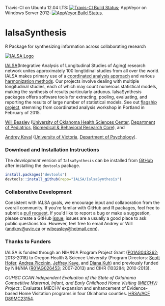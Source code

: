 <!-- rmarkdown v1 -->
Travis-CI on Ubuntu 12.04 LTS: [![Travis-CI Build Status](https://travis-ci.org/IALSA/IalsaSynthesis.png?branch=master)](https://travis-ci.org/IALSA/IalsaSynthesis); AppVeyor on Windows Server 2012: [![AppVeyor Build Status](https://ci.appveyor.com/api/projects/status/github/IALSA/IalsaSynthesis?branch=master)](https://ci.appveyor.com/project/IALSA/IalsaSynthesis).

IalsaSynthesis
====================

R Package for synthesizing information across collaborating research

[![IALSA Logo](http://www.ialsa.org/sites/default/files/logo_r_a.jpg)](http://www.ialsa.org/)

[IALSA](http://www.ialsa.org/)(Integrative Analysis of Longitudinal Studies of Aging) research network unites approximately 100 longtidinal studies from all over the world.  IALSA makes primary use of a [coordinated analysis approach](http://www.ncbi.nlm.nih.gov/pmc/articles/PMC2773828/) and various [harmonization methods](https://www.maelstrom-research.org/repository/methods_library). Our projects involve dealing with multiple longitudinal studies, each of which may count numerous statistical models, making the synthesis of results particularly arduous. IalsaSynthesis packages offers software tools for extracting, pooling, evaluating, and reporting the results of large number of statistical models. See out [flagship project](https://github.com/IALSA/IALSA-2015-Portland), stemming from coordinated analysis workshop in Portland in February of 2015.



[Will Beasley](https://www.researchgate.net/profile/William_Beasley2) ([University of Oklahoma Health Sciences Center](http://ouhsc.edu/), [Department of Pediatrics](https://www.oumedicine.com/pediatrics), [Biomedical & Behavioral Research Core](http://ouhsc.edu/BBMC/)), and

[Andrey Koval](https://www.researchgate.net/profile/Andrey_Koval) ([University of Victoria](http://www.uvic.ca/), [Department of Psychology](http://www.uvic.ca/socialsciences/psychology/)).

### Download and Installation Instructions
<!--
The *release* version of IalsaSynthesis can be installed from [CRAN](http://cran.r-project.org/web/packages/IalsaSynthesis/).
```r
install.packages("IalsaSynthesis")
```
-->

The *development* version of `IalsaSynthesis` can be installed from [GitHub](https://github.com/IALSA/IalsaSynthesis) after installing the `devtools` package.
```r
install.packages("devtools")
devtools::install_github(repo="IALSA/IalsaSynthesis")
```

### Collaborative Development
Consistent with IALSA goals, we encourage input and collaboration from the overall community.  If you're familar with GitHub and R packages, feel free to submit a [pull request](https://github.com/IALSA/IalsaSynthesis/pulls).  If you'd like to report a bug or make a suggestion, please create a GitHub [issue](https://github.com/IALSA/IalsaSynthesis/issues); issues are a usually a good place to ask public questions too.  However, feel free to email Andrey or Will (<andkov@uvic.ca> or <wibeasley@hotmail.com>).

### Thanks to Funders
IALSA is funded through an NIH/NIA Program Project Grant ([P01AG043362](http://projectreporter.nih.gov/project_info_description.cfm?aid=8414933&icde=18870651&ddparam=&ddvalue=&ddsub=&cr=3&csb=default&cs=ASC); 2013-2018) to Oregon Health & Science University (Program Directors: [Scott Hofer](http://www.ialsa.org/users/hofer), [Andrea Piccinin](http://www.ialsa.org/users/piccinin), [Jeffrey Kaye](http://www.ialsa.org/users/kaye), and [Diana Kuh](http://www.ialsa.org/users/kuh)) and previously funded by NIH/NIA ([R01AG026453](http://projectreporter.nih.gov/project_info_description.cfm?aid=7210005&icde=19139556&ddparam=&ddvalue=&ddsub=&cr=5&csb=default&cs=ASC); 2007-2013) and CIHR (103284; 2010-2013).


*OUHSC CCAN Independent Evaluation of the State of Oklahoma Competitive Maternal, Infant, and Early Childhood Home Visiting ([MIECHV](http://mchb.hrsa.gov/programs/homevisiting/)) Project.*: Evaluates MIECHV expansion and enhancement of Evidence-based Home Visitation programs in four Oklahoma counties. [HRSA/ACF D89MC23154](https://perf-data.hrsa.gov/mchb/DGISReports/Abstract/AbstractDetails.aspx?Source=TVIS&GrantNo=D89MC23154&FY=2012).  
